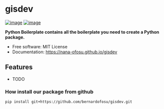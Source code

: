 # gisdev


[![image](https://img.shields.io/pypi/v/gisdev.svg)](https://pypi.python.org/pypi/gisdev)
[![image](https://img.shields.io/conda/vn/conda-forge/gisdev.svg)](https://anaconda.org/conda-forge/gisdev)


**Python Boilerplate contains all the boilerplate you need to create a Python package.**


-   Free software: MIT License
-   Documentation: https://nana-ofosu.github.io/gisdev
    

## Features

-   TODO
  
### How install our package from github
```sh
pip install git+https://github.com/bernardofosu/gisdev.git
```
